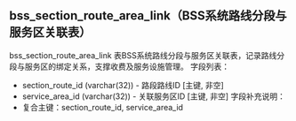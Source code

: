## bss_section_route_area_link（BSS系统路线分段与服务区关联表）
bss_section_route_area_link 表BSS系统路线分段与服务区关联表，记录路线分段与服务区的绑定关系，支撑收费及服务设施管理。
字段列表：
- section_route_id (varchar(32)) - 路段路线ID [主键, 非空]
- service_area_id (varchar(32)) - 关联服务区ID [主键, 非空]
字段补充说明：
- 复合主键：section_route_id, service_area_id